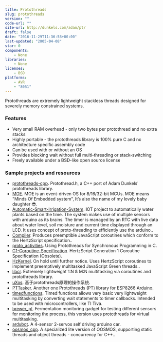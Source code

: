 ```yaml
---
title: Protothreads
slug: protothreads
version: ""
code-url: ""
site-url: http://dunkels.com/adam/pt/
draft: false
date: "2016-11-29T11:36:58+00:00"
last-updated: "2005-04-08"
star: 0
components:
    - None
libraries:
    - None
licenses:
    - BSD
platforms:
    - AVR
    - "8051"
---
```

Protothreads are extremely lightweight stackless threads designed for severely memory constrained systems.

<!--more-->

### Features

- Very small RAM overhead - only two bytes per protothread and no extra stacks
- Highly portable - the protothreads library is 100% pure C and no architecture specific assembly code
- Can be used with or without an OS
- Provides blocking wait without full multi-threading or stack-switching
- Freely available under a BSD-like open source license


### Sample projects and resources
<!--github-projects-->
- [protothreads-cpp](https://github.com/benhoyt/protothreads-cpp). Protothread.h, a C++ port of Adam Dunkels' protothreads library.
- [MOE](https://github.com/ianhom/MOE). MOE is an event-driven OS for 8/16/32-bit MCUs. MOE means "Minds Of Embedded system", It’s also the name of my lovely baby daughter   :sunglasses:.
- [Automatic-Smart-Irrigation-System](https://github.com/uzairmukadam/Automatic-Smart-Irrigation-System). IOT project to automatically water plants based on the time. The system makes use of multiple sensors with arduino as its brains. The timer is managed by an RTC with live data about water level, soil moisture and current time displayed through an LCD. It uses concept of proto-threading to efficiently use the arduino..
- [Compiler](https://github.com/hertzscript/Compiler). Produces preemptible JavaScript coroutines which conform to the HertzScript specification..
- [proto_activities](https://github.com/frameworklabs/proto_activities). Using Protothreads for Synchronous Programming in C.
- [G1-Coroutine-Specification](https://github.com/hertzscript/G1-Coroutine-Specification). HertzScript Generation 1 Coroutine Specification (Obsolete).
- [HzKernel](https://github.com/Floofies/HzKernel). On hold until further notice. Uses HertzScript coroutines to implement preemptively multitasked JavaScript Green threads..
- [libcr](https://github.com/sm2coin/libcr). Extremely lightweight 1:N & M:N multitasking via coroutines and protothreads library.
- [uXos](https://github.com/charliexp/uXos). 基于protothreads原理的操作系统.
- [PTTasker](https://github.com/ar2rus/PTTasker). Another one Protothreads (PT) library for ESP8266 Arduino.
- [timedfunctions](https://github.com/zanppa/timedfunctions). Timed functions allows very basic very lightweight multitasking by converting wait statements to timer callbacks. Intended to be used with microcontrollers, like TI Tiva.
- [brewer_pt](https://github.com/zanppa/brewer_pt). Fermentation monitoring gadget for testing different sensors for monitoring the process, this version uses protothreads for virtual multitasking.
- [ardubot](https://github.com/qgmartin/ardubot). A 4-sensor 2-servos self driving arduino car.
- [oosmos_cpp](https://github.com/oosmos/oosmos_cpp). A specialized lite version of OOSMOS, supporting static threads and object threads - concurrency for C++..
